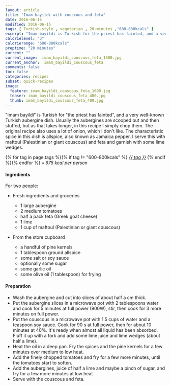 ```yaml
---
layout: article
title: "Imam bayildi with couscous and feta"
date: 2016-06-15
modified: 2016-06-15
tags: [ Turkish-style , vegetarian , 20-minutes ,"600-800kcals" ]
excerpt: "Imam bayildi is Turkish for the priest has fainted, and a very well-known ..."
calorielevel: "3"
calorierange: "600-800kcals"
preptime: "20 minutes"
current: ""
current_image:  imam_bayildi_couscous_feta_1600.jpg
current_anchor:  imam_bayildi_couscous_feta
comments: false
toc: false
categories: recipes
subset: quick-recipes
image:
  feature: imam_bayildi_couscous_feta_1600.jpg
  teaser: imam_bayildi_couscous_feta_400.jpg
  thumb: imam_bayildi_couscous_feta_400.jpg
---
```




"Imam bayildi" is Turkish for "the priest has fainted", and a very well-known Turkish aubergine dish. Usually the aubergines are scooped out and then stuffed, but as that takes longer, in this recipe I simply chop them. The original recipe also uses a lot of onion, which I don't like. The characteristic spice in this dish is allspice, also known as Jamaica pepper. I serve this with maftoul (Palestinian or giant couscous) and feta and garnish with some lime wedges.


{% for tag in page.tags %}{% if tag != "600-800kcals" %}&nbsp;<a class="post-tag" href="{{ site.url}}/tags/#{{ tag }}">_{{ tag }}_</a>&nbsp;{% endif %}{% endfor %} &bull;&nbsp;<em>675&nbsp;kcal&nbsp;per&nbsp;person</em>&nbsp;&nbsp;<a href="{{ site.url}}/tags/#600-800kcals"><img src="{{ site.url }}/images/battery_lvl_3.png" style="height:1.0em;"></a>

#### Ingredients

For two people:

- Fresh ingredients and groceries
  - 1 large aubergine
  - 2 medium tomatoes
  - half a pack feta (Greek goat cheese)
  - 1 lime
  - 1 cup of maftoul (Palestinian or giant couscous)

- From the store cupboard
  - a handful of pine kernels
  - 1 tablespoon ground allspice
  - some salt or soy sauce
  - optionally some sugar
  - some garlic oil
  - some olive oil (1 tablespoon) for frying

#### Preparation

 - Wash the aubergine and cut into slices of about half a cm thick.
 - Put the aubergine slices in a microwave pot with 2 tablespoons water and cook for 5 minutes at full power (900W), stir, then cook for 3 more minutes on full power.
 - Put the couscous in a microwave pot with 1.5 cups of water and a teaspoon soy sauce. Cook for 90 s at full power, then for about 10 minutes at 40%. It's ready when almost all liquid has been absorbed. Fluff it up with a fork and add some lime juice and lime wedges (about half a lime).
 - Heat the oil in a deep pan. Fry the spices and the pine kernels for a few minutes over medium to low heat.
 - Add the finely chopped tomatoes and fry for a few more minutes, until the tomatoes start to soften.
 - Add the aubergines, juice of half a lime and maybe a pinch of sugar, and fry for a few more minutes at low heat
 - Serve with the couscous and feta.
